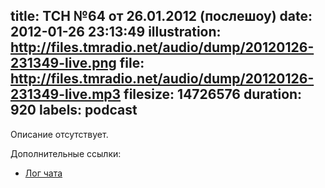 title: ТСН №64 от 26.01.2012 (послешоу)
date: 2012-01-26 23:13:49
illustration: http://files.tmradio.net/audio/dump/20120126-231349-live.png
file: http://files.tmradio.net/audio/dump/20120126-231349-live.mp3
filesize: 14726576
duration: 920
labels: podcast
---
Описание отсутствует.

Дополнительные ссылки:

- [Лог чата](http://files.tmradio.net/audio/dump/20120126-231349-live.log)
